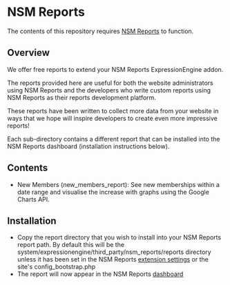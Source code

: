 NSM Reports
===========

The contents of this repository requires [NSM Reports](http://ee-garage.com/nsm-reports) to function.

Overview
--------

We offer free reports to extend your NSM Reports ExpressionEngine addon.

The reports provided here are useful for both the website administrators using NSM Reports and the developers who write custom reports using NSM Reports as their reports development platform.

These reports have been written to collect more data from your website in ways that we hope will inspire developers to create even more impressive reports!

Each sub-directory contains a different report that can be installed into the  NSM Reports dashboard (installation instructions below).

Contents
--------

* New Members (new_members_report): See new memberships within a date range and visualise the increase with graphs using the Google Charts API.

Installation
------------

* Copy the report directory that you wish to install into your NSM Reports report path. By default this will be the system/expressionengine/third_party/nsm_reports/reports directory unless it has been set in the NSM Reports [extension settings](http://ee-garage.com/nsm-reports/user-guide#toc-configuration:extension_settings:general_settings) or the site's config_bootstrap.php
* The report will now appear in the NSM Reports [dashboard](http://ee-garage.com/nsm-reports#toc-take_a_peek_:multiple_reports)